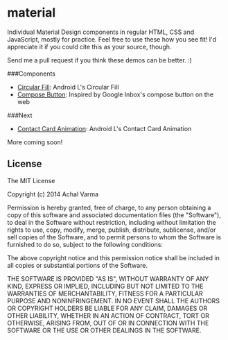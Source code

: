 material
========

Individual Material Design components in regular HTML, CSS and JavaScript, mostly for practice.
Feel free to use these how you see fit! 
I'd appreciate it if you could cite this as your source, though.

Send me a pull request if you think these demos can be better. :)

###Components
- [Circular Fill](http://achalv.github.io/material/circular-fill/): Android L's Circular Fill
- [Compose Button](http://achalv.github.io/material/inbox-compose/): Inspired by Google Inbox's compose button on the web

###Next
- [Contact Card Animation](https://www.youtube.com/watch?v=s-n65N2kS8c): Android L's Contact Card Animation


More coming soon!

## License

The MIT License

Copyright (c) 2014 Achal Varma

Permission is hereby granted, free of charge, to any person obtaining a copy of this software and associated documentation files (the "Software"), to deal in the Software without restriction, including without limitation the rights to use, copy, modify, merge, publish, distribute, sublicense, and/or sell copies of the Software, and to permit persons to whom the Software is furnished to do so, subject to the following conditions:

The above copyright notice and this permission notice shall be included in all copies or substantial portions of the Software.

THE SOFTWARE IS PROVIDED "AS IS", WITHOUT WARRANTY OF ANY KIND, EXPRESS OR IMPLIED, INCLUDING BUT NOT LIMITED TO THE WARRANTIES OF MERCHANTABILITY, FITNESS FOR A PARTICULAR PURPOSE AND NONINFRINGEMENT. IN NO EVENT SHALL THE AUTHORS OR COPYRIGHT HOLDERS BE LIABLE FOR ANY CLAIM, DAMAGES OR OTHER LIABILITY, WHETHER IN AN ACTION OF CONTRACT, TORT OR OTHERWISE, ARISING FROM, OUT OF OR IN CONNECTION WITH THE SOFTWARE OR THE USE OR OTHER DEALINGS IN THE SOFTWARE.

